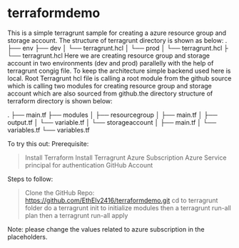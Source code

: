 # terraformdemo
This is a simple terragrunt sample for creating a azure resource group and storage account.
The structure of terragrunt directory is shown as below:
.
├── env
    ├── dev
│       └── terragrunt.hcl
│   └── prod
│       └── terragrunt.hcl
├
└── terragrunt.hcl
Here we are creating resource group and storage account in two environments (dev and prod) parallelly with the help of terragrunt congig file.
To keep the architecture simple backend used here is local.
Root Terragrunt hcl file is calling a root module from the github source which is calling two modules for creating resource group and storage account which are also sourced from github.the directory structure of terraform directory is shown below:

.
├── main.tf
├── modules
│       ├── resourcegroup
│         ├── main.tf
│         ├── output.tf
│         └── variable.tf
│      └── storageaccount
│         ├── main.tf
│         └── variables.tf
└── variables.tf

To try this out:
Prerequisite:
>Install Terraform
>Install Terragrunt
>Azure Subscription
>Azure Service principal for authentication
>GitHub Account

Steps to follow:
>Clone the GitHub Repo: https://github.com/EthElv2416/terraformdemo.git
> cd to terragrunt folder
> do a terragrunt init to initialize modules
> then a terragrunt run-all plan
> then a terragrunt run-all apply


Note: please change the values related to azure subscription in the placeholders.
